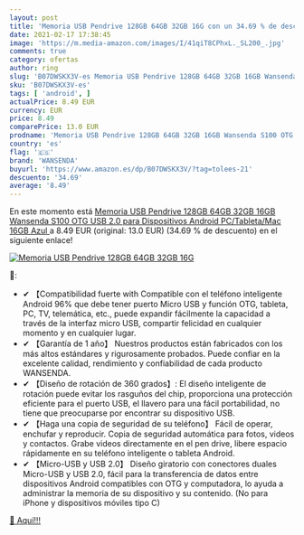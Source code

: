 ```yaml
---
layout: post
title: 'Memoria USB Pendrive 128GB 64GB 32GB 16G con un 34.69 % de descuento'
date: 2021-02-17 17:38:45
image: 'https://m.media-amazon.com/images/I/41qiT8CPhxL._SL200_.jpg'
comments: true
category: ofertas
author: ring
slug: 'B07DWSKX3V-es Memoria USB Pendrive 128GB 64GB 32GB 16GB Wansenda S100...'
sku: 'B07DWSKX3V-es'
tags: [ 'android', ]
actualPrice: 8.49 EUR
currency: EUR
price: 8.49
comparePrice: 13.0 EUR
prodname: 'Memoria USB Pendrive 128GB 64GB 32GB 16GB Wansenda S100 OTG USB 2.0 para Dispositivos Android  PC/Tableta/Mac  16GB Azul '
country: 'es'
flag: '🇪🇸'
brand: 'WANSENDA'
buyurl: 'https://www.amazon.es/dp/B07DWSKX3V/?tag=tolees-21'
descuento: '34.69'
average: '8.49'
---
```


En este momento está [Memoria USB Pendrive 128GB 64GB 32GB 16GB Wansenda S100 OTG USB 2.0 para Dispositivos Android  PC/Tableta/Mac  16GB Azul ](https://www.amazon.es/dp/B07DWSKX3V/?tag=tolees-21) a 8.49 EUR (original: 13.0 EUR) (34.69 %  de descuento) en el siguiente enlace!

[![Memoria USB Pendrive 128GB 64GB 32GB 16G](https://m.media-amazon.com/images/I/41qiT8CPhxL._SL200_.jpg)](https://www.amazon.es/dp/B07DWSKX3V/?tag=tolees-21)

🔎:

- ✔ 【Compatibilidad fuerte with Compatible con el teléfono inteligente Android 96% que debe tener puerto Micro USB y función OTG, tableta, PC, TV, telemática, etc., puede expandir fácilmente la capacidad a través de la interfaz micro USB, compartir felicidad en cualquier momento y en cualquier lugar.
- ✔ 【Garantía de 1 año】 Nuestros productos están fabricados con los más altos estándares y rigurosamente probados. Puede confiar en la excelente calidad, rendimiento y confiabilidad de cada producto WANSENDA.
- ✔ 【Diseño de rotación de 360 grados】: El diseño inteligente de rotación puede evitar los rasguños del chip, proporciona una protección eficiente para el puerto USB, el llavero para una fácil portabilidad, no tiene que preocuparse por encontrar su dispositivo USB.
- ✔ 【Haga una copia de seguridad de su teléfono】 Fácil de operar, enchufar y reproducir. Copia de seguridad automática para fotos, videos y contactos. Grabe videos directamente en el pen drive, libere espacio rápidamente en su teléfono inteligente o tableta Android.
- ✔ 【Micro-USB y USB 2.0】 Diseño giratorio con conectores duales Micro-USB y USB 2.0, fácil para la transferencia de datos entre dispositivos Android compatibles con OTG y computadora, lo ayuda a administrar la memoria de su dispositivo y su contenido. (No para iPhone y dispositivos móviles tipo C)

[🛒 Aquí!!!](https://www.amazon.es/dp/B07DWSKX3V/?tag=tolees-21)
